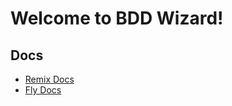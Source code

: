 # Welcome to BDD Wizard!

## Docs

- [Remix Docs](https://remix.run/docs)
- [Fly Docs](https://fly.io/docs/getting-started/node/)
